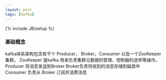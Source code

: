 ```yaml
---
layout: post
tags: [kafka]
---
```

{% include JB/setup %}


### 基础概念
kafka体系架构包含若干个 Producer， Broker，Consumer 以及一个ZooKeeper集群。 
ZooKeeper 是kafka 用来负责集群元数据的管理、控制器的选举等操作。
Producer 将消息发送到Broker
Broker负责将收到的消息存储到磁盘中
Consumer 负责从 Broker 订阅并消费消息
